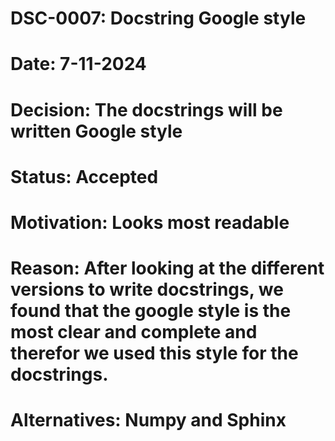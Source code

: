 # DSC-0007: Docstring Google style
# Date: 7-11-2024
# Decision: The docstrings will be written Google style
# Status: Accepted
# Motivation: Looks most readable
# Reason: After looking at the different versions to write docstrings, we found that the google style is the most clear and complete and therefor we used this style for the docstrings.
# Alternatives: Numpy and Sphinx